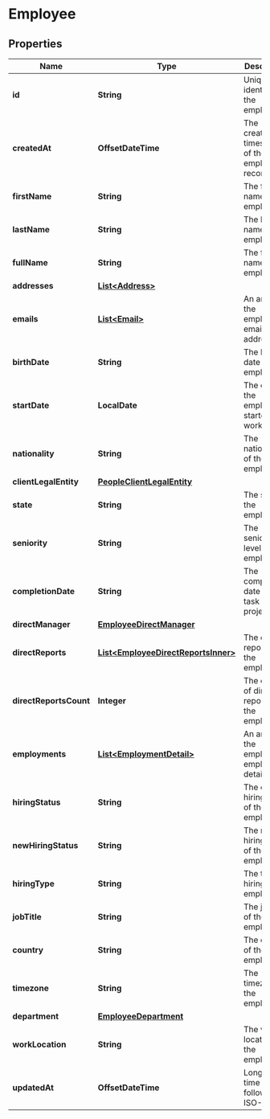 

# Employee


## Properties

| Name | Type | Description | Notes |
|------------ | ------------- | ------------- | -------------|
|**id** | **String** | Unique identifier for the employee. |  [optional] |
|**createdAt** | **OffsetDateTime** | The creation timestamp of the employee record. |  [optional] |
|**firstName** | **String** | The first name of the employee. |  [optional] |
|**lastName** | **String** | The last name of the employee. |  [optional] |
|**fullName** | **String** | The full name of the employee. |  [optional] |
|**addresses** | [**List&lt;Address&gt;**](Address.md) |  |  [optional] |
|**emails** | [**List&lt;Email&gt;**](Email.md) | An array of the employee&#39;s email addresses. |  [optional] |
|**birthDate** | **String** | The birth date of the employee. |  [optional] |
|**startDate** | **LocalDate** | The date the employee started working. |  [optional] |
|**nationality** | **String** | The nationality of the employee. |  [optional] |
|**clientLegalEntity** | [**PeopleClientLegalEntity**](PeopleClientLegalEntity.md) |  |  [optional] |
|**state** | **String** | The state of the employee. |  [optional] |
|**seniority** | **String** | The seniority level of the employee. |  [optional] |
|**completionDate** | **String** | The completion date of the task or project. |  [optional] |
|**directManager** | [**EmployeeDirectManager**](EmployeeDirectManager.md) |  |  [optional] |
|**directReports** | [**List&lt;EmployeeDirectReportsInner&gt;**](EmployeeDirectReportsInner.md) | The direct reports to the employee. |  [optional] |
|**directReportsCount** | **Integer** | The count of direct reports to the employee. |  [optional] |
|**employments** | [**List&lt;EmploymentDetail&gt;**](EmploymentDetail.md) | An array of the employee&#39;s employment details. |  [optional] |
|**hiringStatus** | **String** | The current hiring status of the employee. |  [optional] |
|**newHiringStatus** | **String** | The new hiring status of the employee. |  [optional] |
|**hiringType** | **String** | The type of hiring of the employee. |  [optional] |
|**jobTitle** | **String** | The job title of the employee. |  [optional] |
|**country** | **String** | The country of the employee. |  [optional] |
|**timezone** | **String** | The timezone of the employee. |  [optional] |
|**department** | [**EmployeeDepartment**](EmployeeDepartment.md) |  |  [optional] |
|**workLocation** | **String** | The work location of the employee. |  [optional] |
|**updatedAt** | **OffsetDateTime** | Long date-time format following ISO-8601 |  [optional] |



